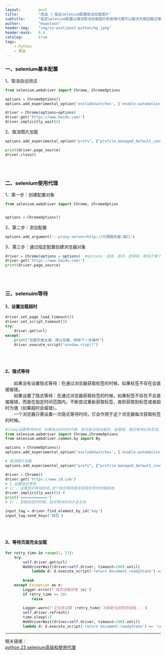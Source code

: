 ```yaml
---
layout:        post
title:         "爬虫 | 指定selenium配置取消加载图片"
subtitle:      "指定selenium配置以增加取消加载图片和使用代理可以解决页面加载过慢的问题"
author:        "Haauleon"
header-img:    "img/in-post/post-python/bg.jpeg"
header-mask:   0.4
catalog:       true
tags:
    - Python
    - 爬虫
---
```


### 一、selenium基本配置
1、取消自动测试        
```python
from selenium.webdriver import Chrome, ChromeOptions

options = ChromeOptions()
options.add_experimental_option('excludeSwitches', ['enable-automation'])

driver = Chrome(options=options)
driver.get('https://www.baidu.com/')
driver.implicitly_wait(5)
```

2、取消图片加载              
```python
options.add_experimental_option("prefs", {"profile.managed_default_content_settings.images": 2})

print(driver.page_source)
driver.close()
```

<br>
<br>

### 二、selenium使用代理
1、第一步：创建配置对象            
```python
from selenium.webdriver import Chrome, ChromeOption


options = ChromeOptions()
```

2、第二步：添加配置         
```python
options.add_argument('--proxy-server=http://代理服务器:端口')
```

3、第三步：通过指定配置创建浏览器对象       
```python
driver = Chrome(options = options)  #options：选择、选项、选择权，相当于做了一个配置，借助这个配置创建浏览器对象
driver.get('https://www.baidu.com/')
print(driver.page_source)
```

<br>
<br>

### 三、selenuim等待
#### 1、设置加载超时
```python
driver.set_page_load_timeout(5)
driver.set_script_timeout(5)
try:
    driver.get(url)
except:
    print("加载页面太慢，停止加载，继续下一步操作")
    driver.execute_script("window.stop()")
```

<br>
<br>

#### 2、隐式等待
&emsp;&emsp;如果没有设置隐式等待：在通过浏览器获取标签的时候，如果标签不存在会直接报错。           
&emsp;&emsp;如果设置了隐式等待：在通过浏览器获取标签的时候，如果标签不存在不会直接报错，而是在指定时间范围内，不断尝试重新获取标签，直到获取到标签或者超时为值（如果超时会报错）。         
&emsp;&emsp;一个浏览器只需设置一次隐式等待时间，它会作用于这个浏览器每次获取标签的时候。             
```python
#sleep设置等待时间，如果给出的时间不够，有可能没有加载完，会报错，隐式等待比较灵活。
from selenium.webdriver import Chrome,ChromeOptions
from selenium.webdriver.common.by import By

options = ChromeOptions()
options.add_experimental_option('excludeSwitches', ['enable-automation'])

# 取消图片加载
options.add_experimental_option("prefs", {"profile.managed_default_content_settings.images": 2})

driver = Chrome()
driver.get('https://www.jd.com')
# 1.设置隐式等待
# 1）. 设置隐式等待时间,这个隐式等待是在获取标签的时候有效。
driver.implicitly_wait(5) #
print('============')
# 2）. 获取标签的时候，隐式等待时间才会生效

input_tag = driver.find_element_by_id('key')
input_tag.send_keys('钱包')
```

<br>
<br>

#### 3、等待页面完全加载
```python
for retry_time in range(1, 21):
    try:
        self.driver.get(url)
        WebDriverWait(driver=self.driver, timeout=100).until(
            lambda d: d.execute_script('return document.readyState') == 'complete')
    
        break
    except Exception as e:
        Logger.error(f'网页加载异常 {e}')
        if retry_time == 20:
            raise
    
        Logger.warn(f'正在尝试第 {retry_time} 次刷新当前网页链接...')
        self.driver.refresh()
        time.sleep(1)
        WebDriverWait(driver=self.driver, timeout=100).until(
        lambda d: d.execute_script('return document.readyState') == 'complete')
```

---

相关链接：    
[python 23 selenium高级和使用代理](https://blog.csdn.net/woaixuexi6666/article/details/126394558)             
